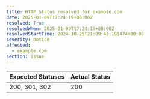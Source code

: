 ```yaml
---
title: HTTP Status resolved for example.com
date: 2025-01-09T17:24:19+00:00Z
resolved: True
resolvedWhen: 2025-01-09T17:24:19+00:00Z
resolvedStartTime: 2024-10-25T21:09:43.191474+00:00
severity: notice
affected:
  - example.com
section: issue
---
```


| Expected Statuses | Actual Status  |
|-------------------|----------------|
| 200, 301, 302 | 200 |
